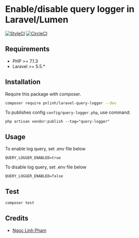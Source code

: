 # Enable/disable query logger in Laravel/Lumen

[![StyleCI](https://github.styleci.io/repos/477752604/shield?branch=master)](https://github.styleci.io/repos/477752604?branch=master)
[![CircleCI](https://circleci.com/gh/pnlinh/laravel-query-logger/tree/master.svg?style=svg)](https://circleci.com/gh/pnlinh/laravel-query-logger/tree/master)

## Requirements

- PHP >= 7.1.3
- Laravel >= 5.5.*

## Installation

Require this package with composer.

```bash
composer require pnlinh/laravel-query-logger --dev
```

To publishes config `config/query-logger.php`, use command:

```shell
php artisan vendor:publish --tag="query-logger"
```

## Usage

To enable log query, set .env file below

```
QUERY_LOGGER_ENABLED=true
```

To disable log query, set .env file below

```
QUERY_LOGGER_ENABLED=false
```

## Test

```bash
composer test
```

## Credits

- [Ngoc Linh Pham](https://github.com/pnlinh)
